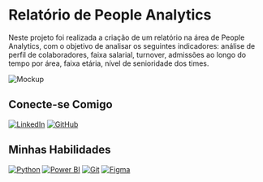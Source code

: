 # Relatório de People Analytics 

Neste projeto foi realizada a criação de um relatório na área de People Analytics, com o objetivo de analisar os seguintes indicadores: análise de perfil de colaboradores, faixa salarial, turnover, admissões ao longo do tempo por área, faixa etária, nível de senioridade dos times.

![Mockup]()
   
## Conecte-se Comigo

[![LinkedIn](https://camo.githubusercontent.com/8c0692475a5bfc1d9e7361074bdb648e567cae7b5b40ffd32adae31180b0d7b6/68747470733a2f2f696d672e736869656c64732e696f2f62616467652f4c696e6b6564496e2d3030373742353f7374796c653d666f722d7468652d6261646765266c6f676f3d6c696e6b6564696e266c6f676f436f6c6f723d7768697465)](https://www.linkedin.com/in/julianagpinheiro/)  [![GitHub](https://camo.githubusercontent.com/17a3cfebe6cf2dcf7b339b7b008adb9a55ddc15aec622a27a2a66b207e1e357a/68747470733a2f2f696d672e736869656c64732e696f2f62616467652f4769744875622d3130303030303f7374796c653d666f722d7468652d6261646765266c6f676f3d676974687562266c6f676f436f6c6f723d7768697465)](https://github.com/pinheirojubs)

## Minhas Habilidades

[](https://github.com/pinheirojubs/Power-Bi-Projetos/tree/main/Dashboard%20de%20Vendas%20com%20Power%20BI%20utilizando%20Star%20Schema#minhas-habilidades)

[![Python](https://camo.githubusercontent.com/0d0779a129f1dcf6c31613b701fe0646fd4e4d2ed2a7cbd61b27fd5514baa938/68747470733a2f2f696d672e736869656c64732e696f2f62616467652f707974686f6e2d3336373041303f7374796c653d666f722d7468652d6261646765266c6f676f3d707974686f6e266c6f676f436f6c6f723d666664643534)](https://camo.githubusercontent.com/0d0779a129f1dcf6c31613b701fe0646fd4e4d2ed2a7cbd61b27fd5514baa938/68747470733a2f2f696d672e736869656c64732e696f2f62616467652f707974686f6e2d3336373041303f7374796c653d666f722d7468652d6261646765266c6f676f3d707974686f6e266c6f676f436f6c6f723d666664643534)  [![Power BI](https://camo.githubusercontent.com/7dd9281054f25ab69ec6b288ff71fd0d7eb42ed7d102a6453477b57bcc32a7cb/68747470733a2f2f696d672e736869656c64732e696f2f62616467652f506f77657242492d4637444631453f7374796c653d666f722d7468652d6261646765266c6f676f3d706f7765726269266c6f676f436f6c6f723d626c61636b)](https://camo.githubusercontent.com/7dd9281054f25ab69ec6b288ff71fd0d7eb42ed7d102a6453477b57bcc32a7cb/68747470733a2f2f696d672e736869656c64732e696f2f62616467652f506f77657242492d4637444631453f7374796c653d666f722d7468652d6261646765266c6f676f3d706f7765726269266c6f676f436f6c6f723d626c61636b)  [![Git](https://camo.githubusercontent.com/b0fb9ad6573ab51d6f22e6fcee7089903fc245c8ef5721219e061a223477e0ad/68747470733a2f2f696d672e736869656c64732e696f2f62616467652f4749542d4534344333303f7374796c653d666f722d7468652d6261646765266c6f676f3d676974266c6f676f436f6c6f723d7768697465)](https://camo.githubusercontent.com/b0fb9ad6573ab51d6f22e6fcee7089903fc245c8ef5721219e061a223477e0ad/68747470733a2f2f696d672e736869656c64732e696f2f62616467652f4749542d4534344333303f7374796c653d666f722d7468652d6261646765266c6f676f3d676974266c6f676f436f6c6f723d7768697465)  [![Figma](https://camo.githubusercontent.com/4605bf06dfa0a3e76faa53d4437fc8ef8d9eb3cc231e11339e4840831f2d7b0a/68747470733a2f2f696d672e736869656c64732e696f2f62616467652f4669676d612d3639363936393f7374796c653d666f722d7468652d6261646765266c6f676f3d6669676d61266c6f676f436f6c6f723d6669676d61)](https://camo.githubusercontent.com/4605bf06dfa0a3e76faa53d4437fc8ef8d9eb3cc231e11339e4840831f2d7b0a/68747470733a2f2f696d672e736869656c64732e696f2f62616467652f4669676d612d3639363936393f7374796c653d666f722d7468652d6261646765266c6f676f3d6669676d61266c6f676f436f6c6f723d6669676d61)

